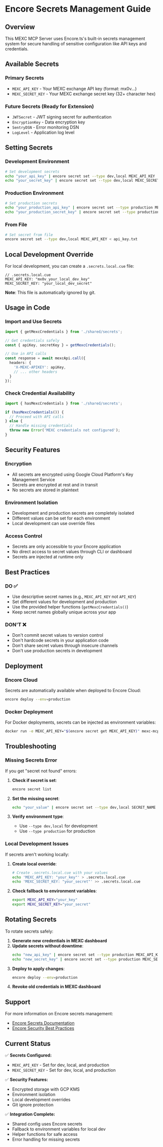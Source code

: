 # Encore Secrets Management Guide

## Overview

This MEXC MCP Server uses Encore.ts's built-in secrets management system for secure handling of sensitive configuration like API keys and credentials.

## Available Secrets

### Primary Secrets
- `MEXC_API_KEY` - Your MEXC exchange API key (format: mx0v...)
- `MEXC_SECRET_KEY` - Your MEXC exchange secret key (32+ character hex)

### Future Secrets (Ready for Extension)
- `JWTSecret` - JWT signing secret for authentication
- `EncryptionKey` - Data encryption key
- `SentryDSN` - Error monitoring DSN
- `LogLevel` - Application log level

## Setting Secrets

### Development Environment
```bash
# Set development secrets
echo "your_api_key" | encore secret set --type dev,local MEXC_API_KEY
echo "your_secret_key" | encore secret set --type dev,local MEXC_SECRET_KEY
```

### Production Environment
```bash
# Set production secrets
echo "your_production_api_key" | encore secret set --type production MEXC_API_KEY
echo "your_production_secret_key" | encore secret set --type production MEXC_SECRET_KEY
```

### From File
```bash
# Set secret from file
encore secret set --type dev,local MEXC_API_KEY < api_key.txt
```

## Local Development Override

For local development, you can create a `.secrets.local.cue` file:

```cue
// .secrets.local.cue
MEXC_API_KEY: "mx0v_your_local_dev_key"
MEXC_SECRET_KEY: "your_local_dev_secret"
```

**Note**: This file is automatically ignored by git.

## Usage in Code

### Import and Use Secrets
```typescript
import { getMexcCredentials } from './shared/secrets';

// Get credentials safely
const { apiKey, secretKey } = getMexcCredentials();

// Use in API calls
const response = await mexcApi.call({
  headers: {
    'X-MEXC-APIKEY': apiKey,
    // ... other headers
  }
});
```

### Check Credential Availability
```typescript
import { hasMexcCredentials } from './shared/secrets';

if (hasMexcCredentials()) {
  // Proceed with API calls
} else {
  // Handle missing credentials
  throw new Error('MEXC credentials not configured');
}
```

## Security Features

### Encryption
- All secrets are encrypted using Google Cloud Platform's Key Management Service
- Secrets are encrypted at rest and in transit
- No secrets are stored in plaintext

### Environment Isolation
- Development and production secrets are completely isolated
- Different values can be set for each environment
- Local development can use override files

### Access Control
- Secrets are only accessible to your Encore application
- No direct access to secret values through CLI or dashboard
- Secrets are injected at runtime only

## Best Practices

### DO ✅
- Use descriptive secret names (e.g., `MEXC_API_KEY` not `API_KEY`)
- Set different values for development and production
- Use the provided helper functions (`getMexcCredentials()`)
- Keep secret names globally unique across your app

### DON'T ❌
- Don't commit secret values to version control
- Don't hardcode secrets in your application code
- Don't share secret values through insecure channels
- Don't use production secrets in development

## Deployment

### Encore Cloud
Secrets are automatically available when deployed to Encore Cloud:
```bash
encore deploy --env=production
```

### Docker Deployment
For Docker deployments, secrets can be injected as environment variables:
```bash
docker run -e MEXC_API_KEY="$(encore secret get MEXC_API_KEY)" mexc-mcp-server
```

## Troubleshooting

### Missing Secrets Error
If you get "secret not found" errors:

1. **Check if secret is set**:
   ```bash
   encore secret list
   ```

2. **Set the missing secret**:
   ```bash
   echo "your_value" | encore secret set --type dev,local SECRET_NAME
   ```

3. **Verify environment type**:
   - Use `--type dev,local` for development
   - Use `--type production` for production

### Local Development Issues
If secrets aren't working locally:

1. **Create local override**:
   ```bash
   # Create .secrets.local.cue with your values
   echo 'MEXC_API_KEY: "your_key"' > .secrets.local.cue
   echo 'MEXC_SECRET_KEY: "your_secret"' >> .secrets.local.cue
   ```

2. **Check fallback to environment variables**:
   ```bash
   export MEXC_API_KEY="your_key"
   export MEXC_SECRET_KEY="your_secret"
   ```

## Rotating Secrets

To rotate secrets safely:

1. **Generate new credentials in MEXC dashboard**
2. **Update secrets without downtime**:
   ```bash
   echo "new_api_key" | encore secret set --type production MEXC_API_KEY
   echo "new_secret_key" | encore secret set --type production MEXC_SECRET_KEY
   ```
3. **Deploy to apply changes**:
   ```bash
   encore deploy --env=production
   ```
4. **Revoke old credentials in MEXC dashboard**

## Support

For more information on Encore secrets management:
- [Encore Secrets Documentation](https://encore.dev/docs/ts/primitives/secrets)
- [Encore Security Best Practices](https://encore.dev/docs/security)

## Current Status

✅ **Secrets Configured:**
- `MEXC_API_KEY` - Set for dev, local, and production
- `MEXC_SECRET_KEY` - Set for dev, local, and production

✅ **Security Features:**
- Encrypted storage with GCP KMS
- Environment isolation
- Local development overrides
- Git ignore protection

✅ **Integration Complete:**
- Shared config uses Encore secrets
- Fallback to environment variables for local dev
- Helper functions for safe access
- Error handling for missing secrets